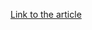 [Link to the article](https://www.bleepingcomputer.com/news/security/malicious-pypi-package-with-37-000-downloads-steals-aws-keys/)
